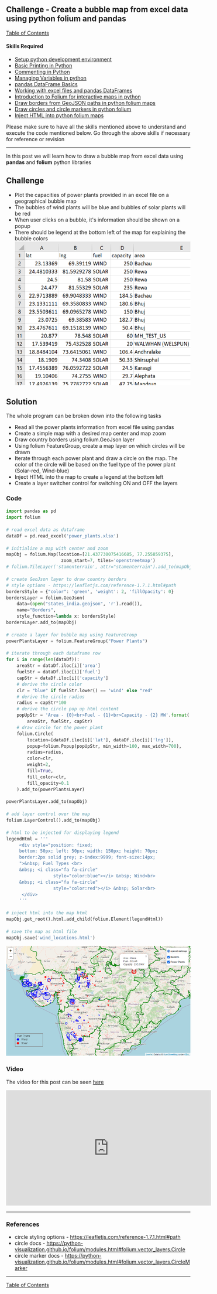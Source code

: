 
## Challenge - Create a bubble map from excel data using python folium and pandas

[Table of Contents](https://nagasudhir.blogspot.com/2020/04/taming-python-table-of-contents.html)

#### Skills Required
* [Setup python development environment](https://nagasudhir.blogspot.com/2020/04/setup-python-development-environment_14.html)
* [Basic Printing in Python](https://nagasudhir.blogspot.com/2020/04/basic-printing-in-python.html)
* [Commenting in Python](https://nagasudhir.blogspot.com/2020/04/comments-in-python.html)
* [Managing Variables in python](https://nagasudhir.blogspot.com/2020/04/managing-variables-in-python.html)
* [pandas DataFrame Basics](https://nagasudhir.blogspot.com/2020/05/pandas-dataframe-basics.html)
* [Working with excel files and pandas DataFrames](https://nagasudhir.blogspot.com/2020/05/working-with-excel-and-pandas-dataframes.html)
* [Introduction to Folium for interactive maps in python](https://nagasudhir.blogspot.com/2021/07/introduction-to-folium-for-interactive.html)
* [Draw borders from GeoJSON paths in python folium maps](https://nagasudhir.blogspot.com/2021/07/draw-borders-from-geojson-paths-in.html)
* [Draw circles and circle markers in python folium](https://nagasudhir.blogspot.com/2021/07/draw-circles-and-circle-markers-in.html)
* [Inject HTML into python folium maps](https://nagasudhir.blogspot.com/2021/08/inject-html-into-python-folium-maps.html)

Please make sure to have all the skills mentioned above to understand and execute the code mentioned below. Go through the above skills if necessary for reference or revision
<hr/>

In this post we will learn how to draw a bubble map from excel data using **pandas** and **folium** python libraries

## Challenge
* Plot the capacities of power plants provided in an excel file on a geographical bubble map
* The bubbles of wind plants will be blue and bubbles of solar plants will be red
* When user clicks on a bubble, it's information should be shown on a popup
* There should be legend at the bottom left of the map for explaining the bubble colors
![bubble_map_demo_data](https://github.com/nagasudhirpulla/taming_python/raw/master/blog/skills/assets/img/bubble_map_demo_data.png)
## Solution
The whole program can be broken down into the following tasks
* Read all the power plants information from excel file using pandas
* Create a simple map with a desired map center and map zoom 
* Draw country borders using folium.GeoJson layer
* Using folium FeatureGroup, create a map layer on which circles will be drawn
* Iterate through each power plant and draw a circle on the map. The color of the circle will be based on the fuel type of the power plant (Solar-red, Wind-blue)
* Inject HTML into the map to create a legend at the bottom left
* Create a layer switcher control for switching ON and OFF the layers

### Code
```python
import pandas as pd
import folium

# read excel data as dataframe
dataDf = pd.read_excel('power_plants.xlsx')

# initialize a map with center and zoom
mapObj = folium.Map(location=[21.437730075416685, 77.255859375],
                     zoom_start=7, tiles='openstreetmap')
# folium.TileLayer('stamenterrain', attr="stamenterrain").add_to(mapObj)

# create GeoJson layer to draw country borders
# style options - https://leafletjs.com/reference-1.7.1.html#path
bordersStyle = {"color": 'green', 'weight': 2, 'fillOpacity': 0}
bordersLayer = folium.GeoJson(
    data=(open("states_india.geojson", 'r').read()),
    name="Borders",
    style_function=lambda x: bordersStyle)
bordersLayer.add_to(mapObj)

# create a layer for bubble map using FeatureGroup
powerPlantsLayer = folium.FeatureGroup("Power Plants")

# iterate through each dataframe row
for i in range(len(dataDf)):
    areaStr = dataDf.iloc[i]['area']
    fuelStr = dataDf.iloc[i]['fuel']
    capStr = dataDf.iloc[i]['capacity']
    # derive the circle color
    clr = "blue" if fuelStr.lower() == 'wind' else "red"
    # derive the circle radius
    radius = capStr*100
    # derive the circle pop up html content 
    popUpStr = 'Area - {0}<br>Fuel - {1}<br>Capacity - {2} MW'.format(
        areaStr, fuelStr, capStr)
    # draw circle for the power plant
    folium.Circle(
        location=[dataDf.iloc[i]['lat'], dataDf.iloc[i]['lng']],
        popup=folium.Popup(popUpStr, min_width=100, max_width=700),
        radius=radius,
        color=clr,
        weight=2,
        fill=True,
        fill_color=clr,
        fill_opacity=0.1
    ).add_to(powerPlantsLayer)

powerPlantsLayer.add_to(mapObj)

# add layer control over the map
folium.LayerControl().add_to(mapObj)

# html to be injected for displaying legend
legendHtml = '''
     <div style="position: fixed; 
     bottom: 50px; left: 50px; width: 150px; height: 70px; 
     border:2px solid grey; z-index:9999; font-size:14px;
     ">&nbsp; Fuel Types <br>
     &nbsp; <i class="fa fa-circle"
                  style="color:blue"></i> &nbsp; Wind<br>
     &nbsp; <i class="fa fa-circle"
                  style="color:red"></i> &nbsp; Solar<br>
      </div>
     '''

# inject html into the map html
mapObj.get_root().html.add_child(folium.Element(legendHtml))

# save the map as html file
mapObj.save('wind_locations.html')
```



![bubble_map_demo](https://github.com/nagasudhirpulla/taming_python/raw/master/blog/skills/assets/img/bubble_map_demo.png)
### Video
The video for this post can be seen [here](https://youtu.be/jFaa2vwU4-M)

<iframe width="560" height="315" src="https://www.youtube.com/embed/jFaa2vwU4-M" title="YouTube video player" frameborder="0" allow="accelerometer; autoplay; clipboard-write; encrypted-media; gyroscope; picture-in-picture" allowfullscreen></iframe>

<hr/>

### References
* circle styling options - https://leafletjs.com/reference-1.7.1.html#path
* circle docs - https://python-visualization.github.io/folium/modules.html#folium.vector_layers.Circle
* circle marker docs - https://python-visualization.github.io/folium/modules.html#folium.vector_layers.CircleMarker

<hr/>

[Table of Contents](https://nagasudhir.blogspot.com/2020/04/taming-python-table-of-contents.html)

<!--stackedit_data:
eyJoaXN0b3J5IjpbMTE1MjkzNTUxNywxNjgyMDA5MDIzLC0xMj
Y2OTU5ODY2LC0xNDQxMjk2NjIxLDMwODk1Mjc3NCwxMDMxMDQ1
OTAwLDE3MjA1Mjk4NzIsLTgzNzg5MjMwNl19
-->